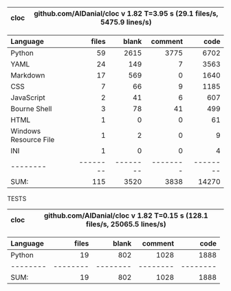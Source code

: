 cloc|github.com/AlDanial/cloc v 1.82  T=3.95 s (29.1 files/s, 5475.9 lines/s)
--- | ---

Language|files|blank|comment|code
:-------|-------:|-------:|-------:|-------:
Python|59|2615|3775|6702
YAML|24|149|7|3563
Markdown|17|569|0|1640
CSS|7|66|9|1185
JavaScript|2|41|6|607
Bourne Shell|3|78|41|499
HTML|1|0|0|61
Windows Resource File|1|2|0|9
INI|1|0|0|4
--------|--------|--------|--------|--------
SUM:|115|3520|3838|14270

TESTS

cloc|github.com/AlDanial/cloc v 1.82  T=0.15 s (128.1 files/s, 25065.5 lines/s)
--- | ---

Language|files|blank|comment|code
:-------|-------:|-------:|-------:|-------:
Python|19|802|1028|1888
--------|--------|--------|--------|--------
SUM:|19|802|1028|1888

